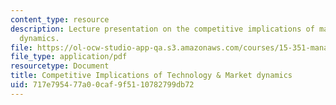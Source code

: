 ```yaml
---
content_type: resource
description: Lecture presentation on the competitive implications of market and technology
  dynamics.
file: https://ol-ocw-studio-app-qa.s3.amazonaws.com/courses/15-351-managing-innovation-and-entrepreneurship-spring-2008/717e795477a00caf9f5110782799db72_03_lec.pdf
file_type: application/pdf
resourcetype: Document
title: Competitive Implications of Technology & Market dynamics
uid: 717e7954-77a0-0caf-9f51-10782799db72
---
```

